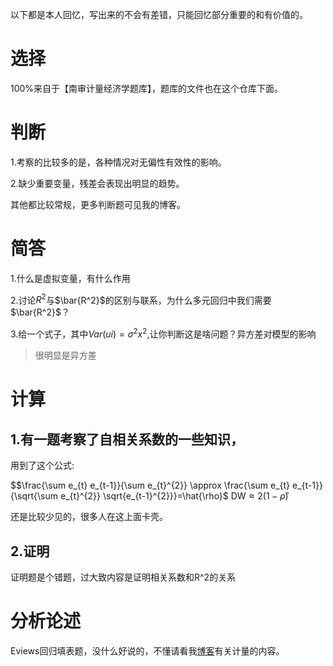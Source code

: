 以下都是本人回忆，写出来的不会有差错，只能回忆部分重要的和有价值的。

# 选择

100%来自于【南审计量经济学题库】，题库的文件也在这个仓库下面。

# 判断

1.考察的比较多的是，各种情况对无偏性有效性的影响。

2.缺少重要变量，残差会表现出明显的趋势。

其他都比较常规，更多判断题可见我的博客。

# 简答

1.什么是虚拟变量，有什么作用

2.讨论$R^2$与$\bar{R^2}$的区别与联系，为什么多元回归中我们需要$\bar{R^2}$？

3.给一个式子，其中$Var(ui)=\sigma^2x^2$,让你判断这是啥问题？异方差对模型的影响

> 很明显是异方差

# 计算

## 1.有一题考察了自相关系数的一些知识，

用到了这个公式:

$$\frac{\sum e_{t} e_{t-1}}{\sum e_{t}^{2}} \approx \frac{\sum e_{t} e_{t-1}}{\sqrt{\sum e_{t}^{2}} \sqrt{e_{t-1}^{2}}}=\hat{\rho}$
$\mathrm{DW} \approx 2(1-\hat{\rho})$

还是比较少见的，很多人在这上面卡壳。

## 2.证明

证明题是个错题，过大致内容是证明相关系数和R^2的关系

# 分析论述

Eviews回归填表题，没什么好说的，不懂请看我[博客](saulnoble.github.io)有关计量的内容。
